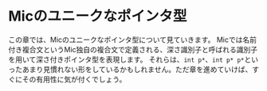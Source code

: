 # Micのユニークなポインタ型
この章では、Micのユニークなポインタ型について見ていきます。
Micでは名前付き複合文というMic独自の複合文で定義される、深さ識別子と呼ばれる識別子を用いて深さ付きポインタ型を表現します。
それらは、`int p*`、`int p* p*`といったあまり見慣れない形をしているかもしれません。ただ章を進めていけば、すぐにその有用性に気が付くでしょう。